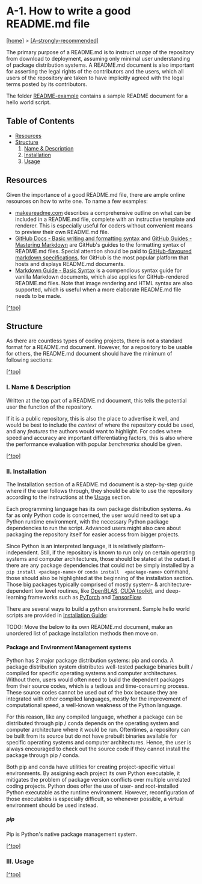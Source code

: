 # A-1. <a name="top"/>How to write a good README.md file</a>

[[home]](/README.md) > [[A-strongly-recommended]](/A-strongly-recommended/README.md)

The primary purpose of a README.md is to instruct _usage_ of the repository from download to deployment, assuming 
only minimal user understanding of package distribution systems. A README.md document is also important for asserting 
the legal rights of the contributors and the users, which all users of the repository are taken to have implicitly 
agreed with the legal terms posted by its contributors.

The folder [README-example](README-example/README.md) contains a sample README document for a hello world script.

## Table of Contents
- [Resources](#resources) 
- [Structure](#structure)
  1. [Name & Description](#description)
  2. [Installation](#installation)
  3. [Usage](#usage)

## <a name="resources"/>Resources</a>
Given the importance of a good README.md file, there are ample online resources on how to write one. To name a few 
examples:

- [makeareadme.com](https://www.makeareadme.com/) describes a comprehensive outline on what can 
  be included in a README.md file, complete with an instructive template and renderer. This is especially useful for 
  coders without convenient means to preview their own README.md file.
- [GitHub Docs - Basic writing and formatting syntax](
  https://docs.github.com/en/github/writing-on-github/getting-started-with-writing-and-formatting-on-github/basic-writing-and-formatting-syntax)
  and [GitHub Guides - Mastering Markdown](https://guides.github.com/features/mastering-markdown/) are GitHub's guides
  to the formatting syntax of README.md files. Special attention should be paid to [GitHub-flavoured markdown 
  specifications](https://github.github.com/gfm/#what-is-github-flavored-markdown-), for GitHub is the most popular 
  platform that hosts and displays README.md documents.
- [Markdown Guide - Basic Syntax](https://www.markdownguide.org/basic-syntax/) is a compendious syntax guide for vanilla 
  Markdown documents, which also applies for GitHub-rendered README.md files. Note that image rendering and HTML syntax 
  are also supported, which is useful when a more elaborate README.md file needs to be made.

[[^top]](#top)

## <a name="structure"/>Structure</a>
As there are countless types of coding projects, there is not a standard format for a README.md document. However, for a
repository to be usable for others, the README.md document should have the minimum of following sections:

[[^top]](#top)

### <a name="description"/>I. Name & Description</a>
Written at the top part of a README.md document, this tells the potential user the function of the repository. 

If it is a public repository, this is also the place to advertise it well, and would be best to include the _context_ of 
where the repository could be used, and any _features_ the authors would want to highlight. For codes where speed and 
accuracy are important differentiating factors, this is also where the performance evaluation with popular _benchmarks_ 
should be given.

[[^top]](#top)

### <a name="installation"/>II. Installation</a>
The Installation section of a README.md document is a step-by-step guide where if the user follows through, they should 
be able to use the repository according to the instructions at the [Usage](#usage) section.

Each programming language has its own package distribution systems. As far as only Python code is concerned, the user
would need to set up a Python runtime environment, with the necessary Python package dependencies to run the script. 
Advanced users might also care about packaging the repository itself for easier access from bigger projects.

Since Python is an interpreted language, it is relatively platform-independent. Still, if the repository is known to run
only on certain operating systems and computer architectures, those should be stated at the outset. If there are any
package dependencies that could not be simply installed by a `pip install <package-name>` or `conda install 
<package-name>` command, those should also be highlighted at the beginning of the installation section. Those big
packages typically comprised of mostly system- & architecture-dependent low level routines, like [OpenBLAS](
https://www.openblas.net/), [CUDA toolkit](https://developer.nvidia.com/cuda-toolkit), and deep-learning frameworks such 
as [PyTorch](https://pytorch.org/) and [TensorFlow](https://www.tensorflow.org/).

There are several ways to build a python environment. Sample hello world scripts are provided in [Installation Guide](
installation-guide):

TODO: Move the below to its own README.md document, make an unordered list of package installation methods then move on.
#### Package and Environment Management systems
Python has 2 major package distribution systems: pip and conda. A package distribution system distributes well-tested 
package binaries built / compiled for specific operating systems and computer architectures. Without them, users would 
often need to build the dependent packages from their source codes, which is a tedious and time-consuming process. These 
source codes cannot be used out of the box because they are integrated with other compiled languages, mostly for the
improvement of computational speed, a well-known weakness of the Python language. 

For this reason, like any compiled language, whether a package can be distributed through pip / conda depends on the 
operating system and computer architecture where it would be run. Oftentimes, a repository can be built from its source 
but do not have prebuilt binaries available for specific operating systems and computer architectures. Hence, the user 
is always encouraged to check out the source code if they cannot install the package through pip / conda.

Both pip and conda have utilities for creating project-specific virtual environments. By assigning each project its own 
Python executable, it mitigates the problem of package version conflicts over multiple unrelated coding projects. Python 
does offer the use of user- and root-installed Python executable as the runtime environment. However, reconfiguration of
those executables is especially difficult, so whenever possible, a virtual environment should be used instead.

##### pip
Pip is Python's native package management system.

[[^top]](#top)

### <a name="usage"/>III. Usage</a>

[[^top]](#top)